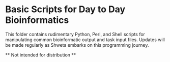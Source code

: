 # Basic Scripts for Day to Day Bioinformatics 

This folder contains rudimentary Python, Perl, and Shell scripts for manipulating common bioinformatic output and task input files. Updates will be made regularly as Shweta embarks on this programming journey. 

** Not intended for distribution **

